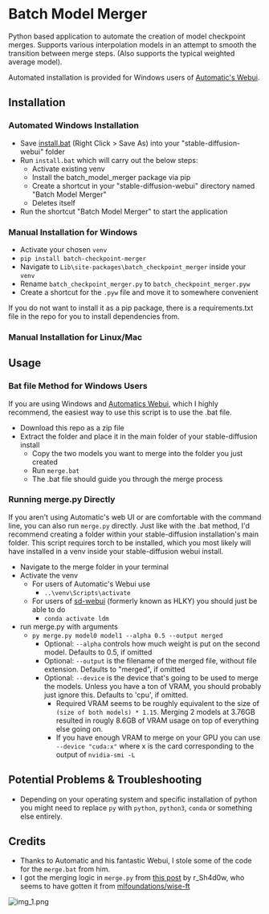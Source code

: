 # Batch Model Merger

Python based application to automate the creation of model checkpoint merges. Supports various interpolation models in an
attempt to smooth the transition between merge steps. (Also supports the typical weighted average model).

Automated installation is provided for Windows users of [Automatic's Webui](https://github.com/AUTOMATIC1111/stable-diffusion-webui).

## Installation

### Automated Windows Installation

- Save [install.bat](https://raw.githubusercontent.com/lodimasq/batch-model-merge/master/create_shortcut.bat) (Right Click > Save As) into your
"stable-diffusion-webui" folder
- Run `install.bat` which will carry out the below steps:
  - Activate existing venv
  - Install the batch_model_merger package via pip
  - Create a shortcut in your "stable-diffusion-webui" directory named "Batch Model Merger"
  - Deletes itself
- Run the shortcut "Batch Model Merger" to start the application

### Manual Installation for Windows

- Activate your chosen `venv`
- `pip install batch-checkpoint-merger`
- Navigate to `Lib\site-packages\batch_checkpoint_merger` inside your `venv`
- Rename `batch_checkpoint_merger.py` to `batch_checkpoint_merger.pyw`
- Create a shortcut for the `.pyw` file and move it to somewhere convenient

If you do not want to install it as a pip package, there is a requirements.txt file in the repo for you to install dependencies from.

### Manual Installation for Linux/Mac

## Usage

### Bat file Method for Windows Users

If you are using Windows and [Automatics Webui](https://github.com/AUTOMATIC1111/stable-diffusion-webui), which I highly recommend, the easiest way to use this script is to use the .bat file.

- Download this repo as a zip file
- Extract the folder and place it in the main folder of your stable-diffusion install
  - Copy the two models you want to merge into the folder you just created
  - Run `merge.bat`
  - The .bat file should guide you through the merge process

### Running merge.py Directly

If you aren't using Automatic's web UI or are comfortable with the command line, you can also run `merge.py` directly.
Just like with the .bat method, I'd recommend creating a folder within your stable-diffusion installation's main folder. This script requires torch to be installed, which you most likely will have installed in a venv inside your stable-diffusion webui install.

- Navigate to the merge folder in your terminal
- Activate the venv
  - For users of Automatic's Webui use
    - `..\venv\Scripts\activate`
  - For users of [sd-webui](https://github.com/sd-webui/stable-diffusion-webui) (formerly known as HLKY) you should just be able to do
    - `conda activate ldm`
- run merge.py with arguments
  - `py merge.py model0 model1 --alpha 0.5 --output merged`
    - Optional: `--alpha` controls how much weight is put on the second model. Defaults to 0.5, if omitted
    - Optional: `--output` is the filename of the merged file, without file extension. Defaults to "merged", if omitted
    - Optional: `--device` is the device that's going to be used to merge the models. Unless you have a ton of VRAM, you should probably just ignore this. Defaults to 'cpu', if omitted.
      - Required VRAM seems to be roughly equivalent to the size of `(size of both models) * 1.15`. Merging 2 models at 3.76GB resulted in rougly 8.6GB of VRAM usage on top of everything else going on.
      - If you have enough VRAM to merge on your GPU you can use `--device "cuda:x"` where x is the card corresponding to the output of `nvidia-smi -L`

## Potential Problems & Troubleshooting

- Depending on your operating system and specific installation of python you might need to replace `py` with `python`, `python3`, `conda` or something else entirely.

## Credits

- Thanks to Automatic and his fantastic Webui, I stole some of the code for the `merge.bat` from him.
- I got the merging logic in `merge.py` from [this post](https://discord.com/channels/1010980909568245801/1011008178957320282/1018117933894996038) by r_Sh4d0w, who seems to have gotten it from [mlfoundations/wise-ft](https://github.com/mlfoundations/wise-ft)

![img_1.png](img_1.png)